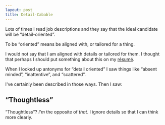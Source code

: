 ```yaml
---
layout: post
title: Detail-Cabable
---
```


Lots of times I read job descriptions and they say that the ideal candidate will be &ldquo;detail-oriented&rdquo;.

To be &ldquo;oriented&rdquo; means be aligned with, or tailored for a thing.

I would not say that I am aligned with details or tailored for them. I thought that perhaps I should put something about this on my [résumé](/resume.html).

When I looked up antonyms for &ldquo;detail oriented&rdquo; I saw things like &ldquo;absent minded&rdquo;, &ldquo;inattentive&rdquo;, and &ldquo;scattered&rdquo;.

I've certainly been described in those ways. Then I saw:

## &ldquo;Thoughtless&rdquo;

&ldquo;Thoughtless&rdquo;? _I'm_ the opposite of _that_. I ignore details so that I can think more clearly.
